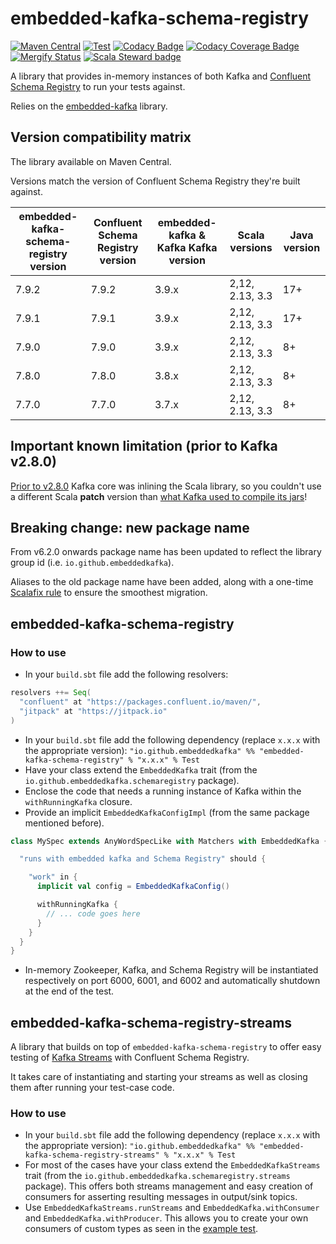 # embedded-kafka-schema-registry

[![Maven Central](https://maven-badges.herokuapp.com/maven-central/io.github.embeddedkafka/embedded-kafka-schema-registry_2.13/badge.svg)](https://maven-badges.herokuapp.com/maven-central/io.github.embeddedkafka/embedded-kafka-schema-registry_2.13)
[![Test](https://github.com/embeddedkafka/embedded-kafka-schema-registry/actions/workflows/test.yml/badge.svg)](https://github.com/embeddedkafka/embedded-kafka-schema-registry/actions/workflows/test.yml)
[![Codacy Badge](https://api.codacy.com/project/badge/Grade/ea9c18f6d1f547a599d76102cd0e709a)](https://www.codacy.com/gh/embeddedkafka/embedded-kafka-schema-registry)
[![Codacy Coverage Badge](https://api.codacy.com/project/badge/Coverage/ea9c18f6d1f547a599d76102cd0e709a)](https://www.codacy.com/gh/embeddedkafka/embedded-kafka-schema-registry)
[![Mergify Status](https://img.shields.io/endpoint.svg?url=https://api.mergify.com/v1/badges/embeddedkafka/embedded-kafka-schema-registry&style=flat)](https://mergify.io)
[![Scala Steward badge](https://img.shields.io/badge/Scala_Steward-helping-blue.svg?style=flat&logo=data:image/png;base64,iVBORw0KGgoAAAANSUhEUgAAAA4AAAAQCAMAAAARSr4IAAAAVFBMVEUAAACHjojlOy5NWlrKzcYRKjGFjIbp293YycuLa3pYY2LSqql4f3pCUFTgSjNodYRmcXUsPD/NTTbjRS+2jomhgnzNc223cGvZS0HaSD0XLjbaSjElhIr+AAAAAXRSTlMAQObYZgAAAHlJREFUCNdNyosOwyAIhWHAQS1Vt7a77/3fcxxdmv0xwmckutAR1nkm4ggbyEcg/wWmlGLDAA3oL50xi6fk5ffZ3E2E3QfZDCcCN2YtbEWZt+Drc6u6rlqv7Uk0LdKqqr5rk2UCRXOk0vmQKGfc94nOJyQjouF9H/wCc9gECEYfONoAAAAASUVORK5CYII=)](https://scala-steward.org)

A library that provides in-memory instances of both Kafka and [Confluent Schema Registry](https://docs.confluent.io/platform/current/schema-registry/index.html) to run your tests against.

Relies on the [embedded-kafka](https://github.com/embeddedkafka/embedded-kafka) library.

## Version compatibility matrix

The library available on Maven Central.

Versions match the version of Confluent Schema Registry they're built against.

| embedded-kafka-schema-registry version | Confluent Schema Registry version | embedded-kafka & Kafka Kafka version | Scala versions  | Java version |
|----------------------------------------|-----------------------------------|--------------------------------------|-----------------|--------------|
| 7.9.2                                  | 7.9.2                             | 3.9.x                                | 2,12, 2.13, 3.3 | 17+          |
| 7.9.1                                  | 7.9.1                             | 3.9.x                                | 2,12, 2.13, 3.3 | 17+          |
| 7.9.0                                  | 7.9.0                             | 3.9.x                                | 2,12, 2.13, 3.3 | 8+           |
| 7.8.0                                  | 7.8.0                             | 3.8.x                                | 2,12, 2.13, 3.3 | 8+           |
| 7.7.0                                  | 7.7.0                             | 3.7.x                                | 2,12, 2.13, 3.3 | 8+           |

## Important known limitation (prior to Kafka v2.8.0)

[Prior to v2.8.0](https://github.com/apache/kafka/pull/10174) Kafka core was inlining the Scala library, so you couldn't use a different Scala **patch** version than [what Kafka used to compile its jars](https://github.com/apache/kafka/blob/trunk/gradle/dependencies.gradle#L30)!

## Breaking change: new package name

From v6.2.0 onwards package name has been updated to reflect the library group id (i.e. `io.github.embeddedkafka`).

Aliases to the old package name have been added, along with a one-time [Scalafix rule](https://github.com/embeddedkafka/embedded-kafka-scalafix) to ensure the smoothest migration.

## embedded-kafka-schema-registry

### How to use

* In your `build.sbt` file add the following resolvers:

```scala
resolvers ++= Seq(
  "confluent" at "https://packages.confluent.io/maven/",
  "jitpack" at "https://jitpack.io"
)
```

* In your `build.sbt` file add the following dependency (replace `x.x.x` with the appropriate version): `"io.github.embeddedkafka" %% "embedded-kafka-schema-registry" % "x.x.x" % Test`
* Have your class extend the `EmbeddedKafka` trait (from the `io.github.embeddedkafka.schemaregistry` package).
* Enclose the code that needs a running instance of Kafka within the `withRunningKafka` closure.
* Provide an implicit `EmbeddedKafkaConfigImpl` (from the same package mentioned before).

```scala
class MySpec extends AnyWordSpecLike with Matchers with EmbeddedKafka {

  "runs with embedded kafka and Schema Registry" should {

    "work" in {
      implicit val config = EmbeddedKafkaConfig()

      withRunningKafka {
        // ... code goes here
      }
    }
  }
}
```

* In-memory Zookeeper, Kafka, and Schema Registry will be instantiated respectively on port 6000, 6001, and 6002 and automatically shutdown at the end of the test.

## embedded-kafka-schema-registry-streams

A library that builds on top of `embedded-kafka-schema-registry` to offer easy testing of [Kafka Streams](https://cwiki.apache.org/confluence/display/KAFKA/Kafka+Streams) with Confluent Schema Registry.

It takes care of instantiating and starting your streams as well as closing them after running your test-case code.

### How to use

* In your `build.sbt` file add the following dependency (replace `x.x.x` with the appropriate version): `"io.github.embeddedkafka" %% "embedded-kafka-schema-registry-streams" % "x.x.x" % Test`
* For most of the cases have your class extend the `EmbeddedKafkaStreams` trait (from the `io.github.embeddedkafka.schemaregistry.streams` package). This offers both streams management and easy creation of consumers for asserting resulting messages in output/sink topics.
* Use `EmbeddedKafkaStreams.runStreams` and `EmbeddedKafka.withConsumer` and `EmbeddedKafka.withProducer`. This allows you to create your own consumers of custom types as seen in the [example test](kafka-streams/src/test/scala/io/github/embeddedkafka/schemaregistry/streams/ExampleKafkaStreamsSpec.scala).

